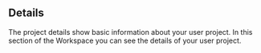 Details
---

The project details show basic information about your user project. In this section of the Workspace you can see the details of your user project.